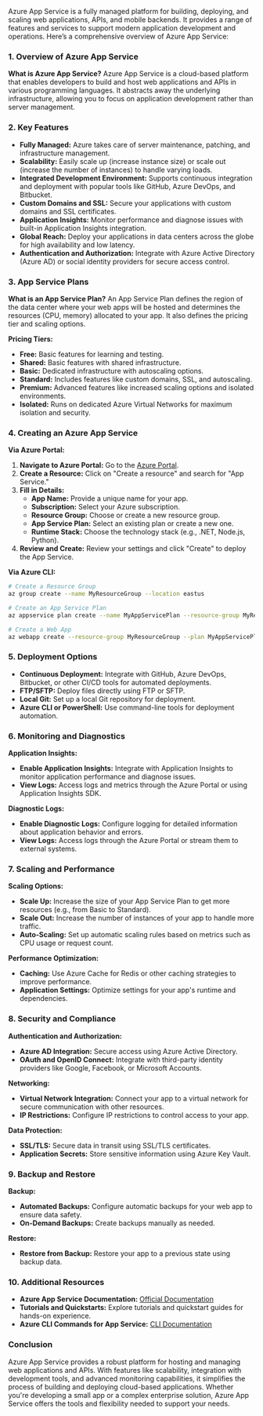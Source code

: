Azure App Service is a fully managed platform for building, deploying, and scaling web applications, APIs, and mobile backends. It provides a range of features and services to support modern application development and operations. Here’s a comprehensive overview of Azure App Service:

### **1. Overview of Azure App Service**

**What is Azure App Service?**
Azure App Service is a cloud-based platform that enables developers to build and host web applications and APIs in various programming languages. It abstracts away the underlying infrastructure, allowing you to focus on application development rather than server management.

### **2. Key Features**

- **Fully Managed:** Azure takes care of server maintenance, patching, and infrastructure management.
- **Scalability:** Easily scale up (increase instance size) or scale out (increase the number of instances) to handle varying loads.
- **Integrated Development Environment:** Supports continuous integration and deployment with popular tools like GitHub, Azure DevOps, and Bitbucket.
- **Custom Domains and SSL:** Secure your applications with custom domains and SSL certificates.
- **Application Insights:** Monitor performance and diagnose issues with built-in Application Insights integration.
- **Global Reach:** Deploy your applications in data centers across the globe for high availability and low latency.
- **Authentication and Authorization:** Integrate with Azure Active Directory (Azure AD) or social identity providers for secure access control.

### **3. App Service Plans**

**What is an App Service Plan?**
An App Service Plan defines the region of the data center where your web apps will be hosted and determines the resources (CPU, memory) allocated to your app. It also defines the pricing tier and scaling options.

**Pricing Tiers:**
- **Free:** Basic features for learning and testing.
- **Shared:** Basic features with shared infrastructure.
- **Basic:** Dedicated infrastructure with autoscaling options.
- **Standard:** Includes features like custom domains, SSL, and autoscaling.
- **Premium:** Advanced features like increased scaling options and isolated environments.
- **Isolated:** Runs on dedicated Azure Virtual Networks for maximum isolation and security.

### **4. Creating an Azure App Service**

**Via Azure Portal:**

1. **Navigate to Azure Portal:** Go to the [Azure Portal](https://portal.azure.com).
2. **Create a Resource:** Click on "Create a resource" and search for "App Service."
3. **Fill in Details:**
   - **App Name:** Provide a unique name for your app.
   - **Subscription:** Select your Azure subscription.
   - **Resource Group:** Choose or create a new resource group.
   - **App Service Plan:** Select an existing plan or create a new one.
   - **Runtime Stack:** Choose the technology stack (e.g., .NET, Node.js, Python).
4. **Review and Create:** Review your settings and click "Create" to deploy the App Service.

**Via Azure CLI:**

```bash
# Create a Resource Group
az group create --name MyResourceGroup --location eastus

# Create an App Service Plan
az appservice plan create --name MyAppServicePlan --resource-group MyResourceGroup --location eastus --sku B1

# Create a Web App
az webapp create --resource-group MyResourceGroup --plan MyAppServicePlan --name MyWebApp --runtime "NODE|14-lts"
```

### **5. Deployment Options**

- **Continuous Deployment:** Integrate with GitHub, Azure DevOps, Bitbucket, or other CI/CD tools for automated deployments.
- **FTP/SFTP:** Deploy files directly using FTP or SFTP.
- **Local Git:** Set up a local Git repository for deployment.
- **Azure CLI or PowerShell:** Use command-line tools for deployment automation.

### **6. Monitoring and Diagnostics**

**Application Insights:**
- **Enable Application Insights:** Integrate with Application Insights to monitor application performance and diagnose issues.
- **View Logs:** Access logs and metrics through the Azure Portal or using Application Insights SDK.

**Diagnostic Logs:**
- **Enable Diagnostic Logs:** Configure logging for detailed information about application behavior and errors.
- **View Logs:** Access logs through the Azure Portal or stream them to external systems.

### **7. Scaling and Performance**

**Scaling Options:**
- **Scale Up:** Increase the size of your App Service Plan to get more resources (e.g., from Basic to Standard).
- **Scale Out:** Increase the number of instances of your app to handle more traffic.
- **Auto-Scaling:** Set up automatic scaling rules based on metrics such as CPU usage or request count.

**Performance Optimization:**
- **Caching:** Use Azure Cache for Redis or other caching strategies to improve performance.
- **Application Settings:** Optimize settings for your app's runtime and dependencies.

### **8. Security and Compliance**

**Authentication and Authorization:**
- **Azure AD Integration:** Secure access using Azure Active Directory.
- **OAuth and OpenID Connect:** Integrate with third-party identity providers like Google, Facebook, or Microsoft Accounts.

**Networking:**
- **Virtual Network Integration:** Connect your app to a virtual network for secure communication with other resources.
- **IP Restrictions:** Configure IP restrictions to control access to your app.

**Data Protection:**
- **SSL/TLS:** Secure data in transit using SSL/TLS certificates.
- **Application Secrets:** Store sensitive information using Azure Key Vault.

### **9. Backup and Restore**

**Backup:**
- **Automated Backups:** Configure automatic backups for your web app to ensure data safety.
- **On-Demand Backups:** Create backups manually as needed.

**Restore:**
- **Restore from Backup:** Restore your app to a previous state using backup data.

### **10. Additional Resources**

- **Azure App Service Documentation:** [Official Documentation](https://docs.microsoft.com/en-us/azure/app-service/)
- **Tutorials and Quickstarts:** Explore tutorials and quickstart guides for hands-on experience.
- **Azure CLI Commands for App Service:** [CLI Documentation](https://docs.microsoft.com/en-us/cli/azure/webapp)

### **Conclusion**

Azure App Service provides a robust platform for hosting and managing web applications and APIs. With features like scalability, integration with development tools, and advanced monitoring capabilities, it simplifies the process of building and deploying cloud-based applications. Whether you're developing a small app or a complex enterprise solution, Azure App Service offers the tools and flexibility needed to support your needs.